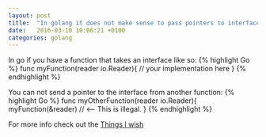 ```yaml
---
layout: post
title:  "In golang it does not make sense to pass pointers to interfaces around"
date:   2016-03-10 10:06:21 +0100
categories: golang
---
```

In go if you have a function that takes an interface like so:
{% highlight Go %}
func myFunction(reader io.Reader){
  // your implementation here
}
{% endhighlight %}

You can not send a pointer to the interface from another function:
{% highlight Go %}
func myOtherFunction(reader io.Reader){
  myFunction(&reader) // <-- This is illegal.
}
{% endhighlight %}



For more info check out the [Things I wish][Things-i-wish]

[things-i-wish]: http://openmymind.net/Things-I-Wish-Someone-Had-Told-Me-About-Go/

